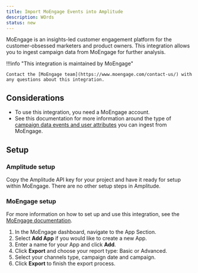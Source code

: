 ```yaml
---
title: Import MoEngage Events into Amplitude
description: WOrds
status: new
---
```


MoEngage is an insights-led customer engagement platform for the customer-obsessed marketers and product owners. This integration allows you to ingest campaign data from MoEngage for further analysis.

!!!info "This integration is maintained by MoEngage"

    Contact the [MoEngage team](https://www.moengage.com/contact-us/) with any questions about this integration.

## Considerations

- To use this integration, you need a MoEngage account.
- See this documentation for more information around the type of [campaign data events and user attributes](https://partners.moengage.com/hc/en-us/articles/4409507678228-Amplitude) you can ingest from MoEngage.

## Setup

### Amplitude setup

Copy the Amplitude API key for your project and have it ready for setup within MoEngage. There are no other setup steps in Amplitude. 

### MoEngage setup

For more information on how to set up and use this integration, see the [MoEngage documentation](https://partners.moengage.com/hc/en-us/articles/4409507678228-Amplitude).

1. In the MoEngage dashboard, navigate to the App Section.
2. Select **Add App** if you would like to create a new App.
3. Enter a name for your App and click **Add**.
4. Click **Export** and choose your report type: Basic or Advanced.
5. Select your channels type, campaign date and campaign.
6. Click **Export** to finish the export process.